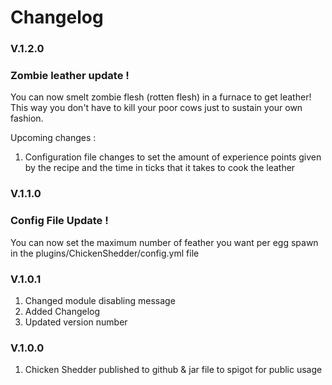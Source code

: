 # Changelog
### V.1.2.0
### Zombie leather update !
You can now smelt zombie flesh (rotten flesh) in a furnace to get leather! This way you don't have to kill your poor cows just to sustain your own fashion.

Upcoming changes :
1. Configuration file changes to set the amount of experience points given by the recipe and the time in ticks that it takes to cook the leather 

### V.1.1.0
### Config File Update ! 
You can now set the maximum number of feather you want per egg spawn in the plugins/ChickenShedder/config.yml file

### V.1.0.1 
1. Changed module disabling message
2. Added Changelog
3. Updated version number

### V.1.0.0
1. Chicken Shedder published to github & jar file to spigot for public usage